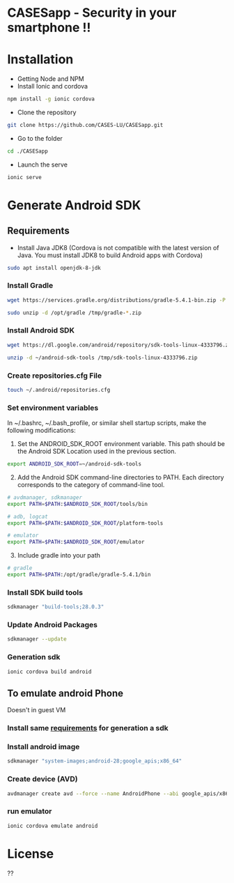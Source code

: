 CASESapp - Security in your smartphone !!
=========================================

# Installation

* Getting Node and NPM
* Install Ionic and cordova
```bash
npm install -g ionic cordova
```
* Clone the repository

```bash
git clone https://github.com/CASES-LU/CASESapp.git
```
* Go to the folder

```bash
cd ./CASESapp
```
* Launch the serve
```bash
ionic serve
```

# Generate Android SDK
## Requirements

* Install Java JDK8 (Cordova is not compatible with the latest version of Java. You must install JDK8 to build Android apps with Cordova)

```bash
sudo apt install openjdk-8-jdk
```

### Install Gradle

```bash
wget https://services.gradle.org/distributions/gradle-5.4.1-bin.zip -P /tmp

sudo unzip -d /opt/gradle /tmp/gradle-*.zip
```

### Install Android SDK

```bash
wget https://dl.google.com/android/repository/sdk-tools-linux-4333796.zip -P /tmp

unzip -d ~/android-sdk-tools /tmp/sdk-tools-linux-4333796.zip
```

### Create repositories.cfg File

```bash
touch ~/.android/repositories.cfg
```

### Set environment variables

In ~/.bashrc, ~/.bash_profile, or similar shell startup scripts, make the following modifications:

1.  Set the ANDROID_SDK_ROOT environment variable. This path should be the Android SDK Location used in the previous section.

```bash
export ANDROID_SDK_ROOT=~/android-sdk-tools
```
2. Add the Android SDK command-line directories to PATH. Each directory corresponds to the category of command-line tool.

```bash
# avdmanager, sdkmanager
export PATH=$PATH:$ANDROID_SDK_ROOT/tools/bin

# adb, logcat
export PATH=$PATH:$ANDROID_SDK_ROOT/platform-tools

# emulator
export PATH=$PATH:$ANDROID_SDK_ROOT/emulator
```

3. Include gradle into your path

```bash
# gradle
export PATH=$PATH:/opt/gradle/gradle-5.4.1/bin
```

### Install SDK build tools

```bash
sdkmanager "build-tools;28.0.3"
```

### Update Android Packages

```bash
sdkmanager --update
```

### Generation sdk

```bash
ionic cordova build android
```

## To emulate android Phone
Doesn't in guest VM

### Install same [requirements](https://github.com/CASES-LU/CASESapp#requirements) for generation a sdk

### Install android image

```bash
sdkmanager "system-images;android-28;google_apis;x86_64"
```

### Create device (AVD)

```bash
avdmanager create avd --force --name AndroidPhone --abi google_apis/x86_64 --package 'system-images;android-28;google_apis;x86_64'
```

### run emulator
```bash
ionic cordova emulate android
```

# License

??
